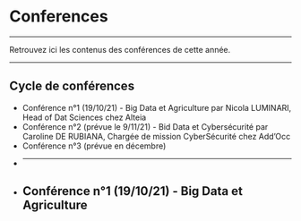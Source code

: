 # Conferences
_____
Retrouvez ici les contenus des conférences de cette année.
______
## Cycle de conférences

- Conférence n°1 (19/10/21) - Big Data et Agriculture par Nicola LUMINARI, Head of Dat Sciences chez Alteia
- Conférence n°2 (prévue le 9/11/21) - Bid Data et Cybersécurité par Caroline DE RUBIANA, Chargée de mission CyberSécurité chez Add’Occ
- Conférence n°3 (prévue en décembre)
- ________________________________
- ## Conférence n°1 (19/10/21) - Big Data et Agriculture
